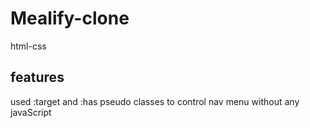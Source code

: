 # Mealify-clone
html-css

## features
used :target and :has pseudo classes to control nav menu without any javaScript
